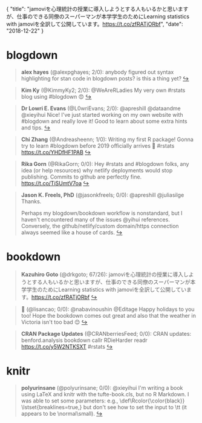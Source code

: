 {
  "title": "jamoviを心理統計の授業に導入しようとする人もいるかと思いますが、仕事のできる同僚のスーパーマンが本学学生のためにLearning statistics with jamoviを全訳して公開しています。https://t.co/zfRATjORbf",
  "date": "2018-12-22"
}

# blogdown

> **alex hayes** (@alexpghayes; 2/0): anybody figured out syntax highlighting for stan code in blogdown posts? is this a thing yet?  [&#8618;](https://twitter.com/xieyihui/status/1076225171478831104)

<!-- -->


> **Kim Ky** (@KimmyKy2; 2/0): @WeAreRLadies My very own #rstats blog using #blogdown 😍  [&#8618;](https://twitter.com/xieyihui/status/1076094126565683200)

<!-- -->


> **Dr Lowri E. Evans** (@L0wriEvans; 2/0): @apreshill @dataandme @xieyihui Nice! I've just started working on my own website with #blogdown and really love it! Good to learn about some extra hints and tips.  [&#8618;](https://twitter.com/xieyihui/status/1076041430483767297)

<!-- -->


> **Chi Zhang** (@Andreasheenn; 1/0): Writing my first R package! Gonna try to learn #blogdown before 2019 officially arrives 🤩 #rstats https://t.co/YHDfHF1PAB  [&#8618;](https://twitter.com/xieyihui/status/1076120780306563072)

<!-- -->


> **Rika Gorn** (@RikaGorn; 0/0): Hey #rstats and #blogdown folks, any idea (or help resources) why netlify deployments would stop publishing. Commits to github are perfectly fine. https://t.co/TiSUmtV7oa  [&#8618;](https://twitter.com/xieyihui/status/1076221271975833600)

<!-- -->


> **Jason K. Freels, PhD** (@jasonkfreels; 0/0): @apreshill @juliasilge Thanks. 
> >
> Perhaps my blogdown/bookdown workflow is nonstandard, but I haven't encountered many of the issues @yihui references. Conversely, the github/netlify/custom domain/https connection always seemed like a house of cards.  [&#8618;](https://twitter.com/xieyihui/status/1076167200791236610)

<!-- -->


# bookdown

> **Kazuhiro Goto** (@drkgoto; 67/26): jamoviを心理統計の授業に導入しようとする人もいるかと思いますが、仕事のできる同僚のスーパーマンが本学学生のためにLearning statistics with jamoviを全訳して公開しています。https://t.co/zfRATjORbf  [&#8618;](https://twitter.com/xieyihui/status/1075985889786945536)

<!-- -->


> **💬** (@lisancao; 0/0): @nabavinoushin @Editage Happy holidays to you too! Hope the bookdown comes out great and also that the weather in Victoria isn't too bad 😊  [&#8618;](https://twitter.com/xieyihui/status/1076247882188054528)

<!-- -->


> **CRAN Package Updates** (@CRANberriesFeed; 0/0): CRAN updates: benford.analysis bookdown callr RDieHarder readr https://t.co/y5W2NTKSXT #rstats  [&#8618;](https://twitter.com/xieyihui/status/1076055262283345922)

<!-- -->


# knitr

> **polyurinsane** (@polyurinsane; 0/0): @xieyihui I'm writing a book using LaTeX and knitr with the tufte-book.cls, but no R Markdown. I was able to set some parameters: e.g.,
> \def\Rcolor{\color{black}}
> \lstset{breaklines=true,}
> but don't see how to set the input to \tt (it appears to be \normal\small).  [&#8618;](https://twitter.com/xieyihui/status/1076092799127310337)

<!-- -->


